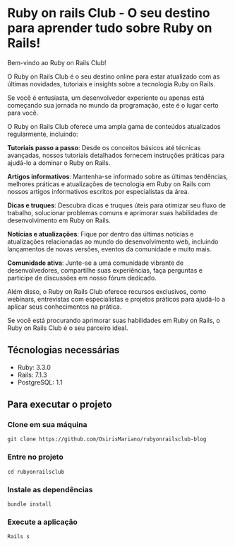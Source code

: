 # Ruby on rails Club - O seu destino para aprender tudo sobre Ruby on Rails!

Bem-vindo ao Ruby on Rails Club!

O Ruby on Rails Club é o seu destino online para estar atualizado com as 
últimas novidades, tutoriais e insights sobre a tecnologia Ruby on Rails. 

Se você é entusiasta, um desenvolvedor experiente ou apenas está começando 
sua jornada no mundo da programação, este é o lugar certo para você.

O Ruby on Rails Club oferece uma ampla gama de conteúdos atualizados regularmente, incluindo:

**Tutoriais passo a passo**:
Desde os conceitos básicos até técnicas avançadas, nossos tutoriais detalhados 
fornecem instruções práticas para ajudá-lo a dominar o Ruby on Rails.

**Artigos informativos**:
Mantenha-se informado sobre as últimas tendências, melhores práticas e atualizações 
de tecnologia em Ruby on Rails com nossos artigos informativos escritos por especialistas da área.

**Dicas e truques**:
Descubra dicas e truques úteis para otimizar seu fluxo 
de trabalho, solucionar problemas comuns e aprimorar suas habilidades de desenvolvimento em Ruby on Rails.

**Notícias e atualizações**:
Fique por dentro das últimas notícias e atualizações relacionadas 
ao mundo do desenvolvimento web, incluindo lançamentos de novas versões, eventos da comunidade e muito mais.

**Comunidade ativa**:
Junte-se a uma comunidade vibrante de desenvolvedores, compartilhe
suas experiências, faça perguntas e participe de discussões em nosso fórum dedicado.

Além disso, o Ruby on Rails Club oferece recursos exclusivos, como webinars, entrevistas 
com especialistas e projetos práticos para ajudá-lo a aplicar seus conhecimentos na prática.

Se você está procurando aprimorar suas habilidades em Ruby on Rails, o Ruby on Rails Club é 
o seu parceiro ideal.

## Técnologias necessárias

* Ruby: 3.3.0
* Rails: 7.1.3
* PostgreSQL: 1.1

## Para executar o projeto

### Clone em sua máquina
~~~
git clone https://github.com/OsirisMariano/rubyonrailsclub-blog
~~~

### Entre no projeto
~~~
cd rubyonrailsclub

~~~
### Instale as dependências
~~~
bundle install
~~~

### Execute a aplicação
~~~
Rails s
~~~